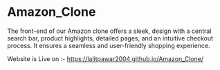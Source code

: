 # Amazon_Clone
The front-end of our Amazon clone offers a sleek, design with a central search bar, product highlights, detailed pages, and an intuitive checkout process. It ensures a seamless and user-friendly shopping experience.

Website is Live on :- https://lalitpawar2004.github.io/Amazon_Clone/
